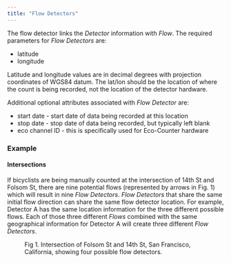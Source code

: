 ```yaml
---
title: "Flow Detectors"
---
```

The flow detector links the _Detector_ information with _Flow_. The required parameters for _Flow Detectors_ are:

* latitude
* longitude

Latitude and longitude values are in decimal degrees with projection coordinates of WGS84 datum. The lat/lon should be the location of where the count is being recorded, not the location of the detector hardware.  

Additional optional attributes associated with _Flow Detector_ are:
  
* start date - start date of data being recorded at this location
* stop date - stop date of data being recorded, but typically left blank
* eco channel ID - this is specifically used for Eco-Counter hardware

### Example

#### Intersections
If bicyclists are being manually counted at the intersection of 14th St and Folsom St, there are nine potential flows (represented by arrows in Fig. 1) which will result in nine _Flow Detectors_. _Flow Detectors_ that share the same initial flow direction can share the same flow detector location. For example, Detector A has the same location information for the three different possible flows. Each of those three different _Flows_ combined with the same geographical information for Detector A will create three different _Flow Detectors_.

<figure class="align-left">
  <img src="{{ site.url }}{{ site.baseurl }}/assets/images/flowdetectors-img.png" alt="">
  <figcaption>Fig 1. Intersection of Folsom St and 14th St, San Francisco, California, showing four possible flow detectors.</figcaption>
</figure>  
